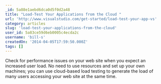 ```yaml
---
_id: 5a88e1aebd6dca0d5f0d2a48
title: "Load-Test Your Applications from the Cloud "
url: 'http://www.visualstudio.com/get-started/load-test-your-app-vs'
category: articles
slug: 'load-test-your-applications-from-the-cloud'
user_id: 5a83ce59d6eb0005c4ecda2c
username: 'bill-s'
createdOn: '2014-04-05T17:59:50.000Z'
tags: []
---
```


Check for performance issues on your web site when you expect an increased user load. No need to use resources and set up your own machines; you can use cloud-based load testing to generate the load of many users accessing your web site at the same time.

